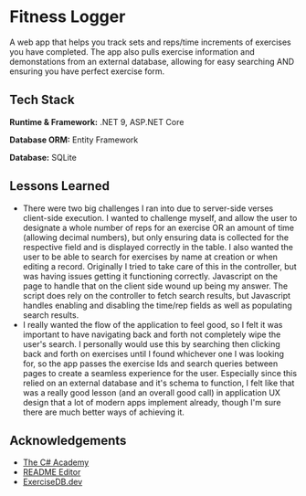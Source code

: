 # Fitness Logger

A web app that helps you track sets and reps/time increments of exercises you have completed. The app also pulls exercise information and demonstations from an external database, allowing for easy searching AND ensuring you have perfect exercise form.
## Tech Stack

**Runtime & Framework:** .NET 9, ASP.NET Core

**Database ORM:** Entity Framework

**Database:** SQLite

## Lessons Learned

- There were two big challenges I ran into due to server-side verses client-side execution. I wanted to challenge myself, and allow the user to designate a whole number of reps for an exercise OR an amount of time (allowing decimal numbers), but only ensuring data is collected for the respective field and is displayed correctly in the table. I also wanted the user to be able to search for exercises by name at creation or when editing a record. Originally I tried to take care of this in the controller, but was having issues getting it functioning correctly. Javascript on the page to handle that on the client side wound up being my answer. The script does rely on the controller to fetch search results, but Javascript handles enabling and disabling the time/rep fields as well as populating search results.
- I really wanted the flow of the application to feel good, so I felt it was important to have navigating back and forth not completely wipe the user's search. I personally would use this by searching then clicking back and forth on exercises until I found whichever one I was looking for, so the app passes the exercise Ids and search queries between pages to create a seamless experience for the user. Especially since this relied on an external database and it's schema to function, I felt like that was a really good lesson (and an overall good call) in application UX design that a lot of modern apps implement already, though I'm sure there are much better ways of achieving it.
## Acknowledgements

 - [The C# Academy](https://www.thecsharpacademy.com/)
 - [README Editor](https://readme.so/editor)
 - [ExerciseDB.dev](https://www.exercisedb.dev)
